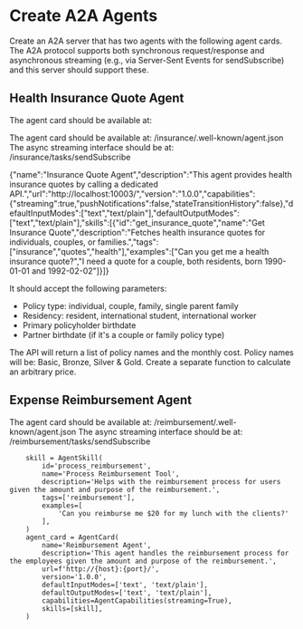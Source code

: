 # Create A2A Agents

Create an A2A server that has two agents with the following agent cards. The A2A protocol supports both synchronous request/response and asynchronous streaming (e.g., via Server-Sent Events for sendSubscribe) and this server should support these.

## Health Insurance Quote Agent

The agent card should be available at:

The agent card should be available at: /insurance/.well-known/agent.json
The async streaming interface should be at: /insurance/tasks/sendSubscribe

{"name":"Insurance Quote Agent","description":"This agent provides health insurance quotes by calling a dedicated API.","url":"http://localhost:10003/","version":"1.0.0","capabilities":{"streaming":true,"pushNotifications":false,"stateTransitionHistory":false},"defaultInputModes":["text","text/plain"],"defaultOutputModes":["text","text/plain"],"skills":[{"id":"get_insurance_quote","name":"Get Insurance Quote","description":"Fetches health insurance quotes for individuals, couples, or families.","tags":["insurance","quotes","health"],"examples":["Can you get me a health insurance quote?","I need a quote for a couple, both residents, born 1990-01-01 and 1992-02-02"]}]}

It should accept the following parameters:
- Policy type: individual, couple, family, single parent family
- Residency: resident, international student, international worker
- Primary policyholder birthdate
- Partner birthdate (if it's a couple or family policy type)

The API will return a list of policy names and the monthly cost. Policy names will be: Basic, Bronze, Silver & Gold. Create a separate function to calculate an arbitrary price.

## Expense Reimbursement Agent

The agent card should be available at: /reimbursement/.well-known/agent.json
The async streaming interface should be at: /reimbursement/tasks/sendSubscribe

        skill = AgentSkill(
            id='process_reimbursement',
            name='Process Reimbursement Tool',
            description='Helps with the reimbursement process for users given the amount and purpose of the reimbursement.',
            tags=['reimbursement'],
            examples=[
                'Can you reimburse me $20 for my lunch with the clients?'
            ],
        )
        agent_card = AgentCard(
            name='Reimbursement Agent',
            description='This agent handles the reimbursement process for the employees given the amount and purpose of the reimbursement.',
            url=f'http://{host}:{port}/',
            version='1.0.0',
            defaultInputModes=['text', 'text/plain'],
            defaultOutputModes=['text', 'text/plain'],
            capabilities=AgentCapabilities(streaming=True),
            skills=[skill],
        )